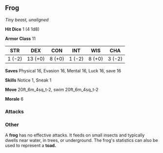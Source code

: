 ## Frog

*Tiny beast, unaligned*

**Hit Dice** 1 (4 1d8)

**Armor Class** 11

| STR     | DEX     | CON     | INT     | WIS     | CHA     |
|---------|---------|---------|---------|---------|---------|
|  1 (-2) | 13 (+0) |  8 (+0) |  1 (-2) |  8 (+0) |  3 (-2) |

**Saves** Physical 16, Evasion 16, Mental 16, Luck 16, save 16

**Skills** Notice 1, Sneak 1

**Move** 20ft\_6m\_4sq\_t-2, swim 20ft\_6m\_4sq\_t-2

**Morale** 6

### Attacks

### Other

A **frog** has no effective attacks. It feeds on small insects and typically dwells near water, in trees, or underground. The frog's statistics can also be used to represent a **toad.**

